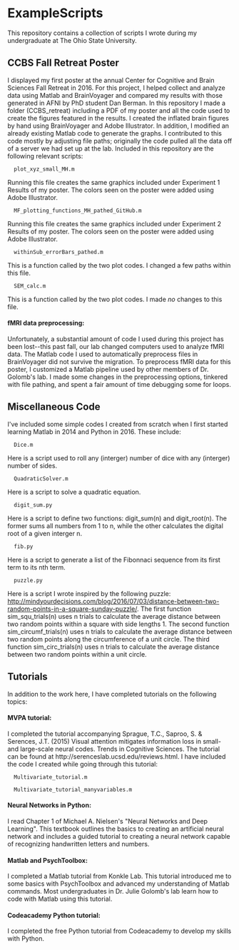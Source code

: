 # ExampleScripts
This repository contains a collection of scripts I wrote during my undergraduate at The Ohio State University.

<h2>CCBS Fall Retreat Poster </h2>
I displayed my first poster at the annual Center for Cognitive and Brain Sciences Fall Retreat in 2016. For this project, I helped collect and analyze data using Matlab and BrainVoyager and compared my results with those generated in AFNI by PhD student Dan Berman. In this repository I made a folder (CCBS_retreat) including a PDF of my poster and all the code used to create the figures featured in the results. I created the inflated brain figures by hand using BrainVoyager and Adobe Illustrator. In addition, I modified an already existing Matlab code to generate the graphs. I contributed to this code mostly by adjusting file paths; originally the code pulled all the data off of a server we had set up at the lab. Included in this repository are the following relevant scripts:

      plot_xyz_small_MH.m
   Running this file creates the same graphics included under Experiment 1 Results of my poster. The colors seen on the poster were added using Adobe Illustrator. 
      
      MF_plotting_functions_MH_pathed_GitHub.m
   Running this file creates the same graphics included under Experiment 2 Results of my poster. The colors seen on the poster were added using Adobe Illustrator. 

      withinSub_errorBars_pathed.m
   This is a function called by the two plot codes. I changed a few paths within this file. 

      SEM_calc.m
   This is a function called by the two plot codes. I made <em>no</em> changes to this file. 

   <h4>fMRI data preprocessing:</h4>
Unfortunately, a substantial amount of code I used during this project has been lost--this past fall, our lab changed computers used to analyze fMRI data. The Matlab code I used to automatically preprocess files in BrainVoyager did not survive the migration. To preprocess fMRI data for this poster, I customized a Matlab pipeline used by other members of Dr. Golomb's lab. I made some changes in the preprocessing options, tinkered with file pathing, and spent a fair amount of time debugging some for loops. 

<h2>Miscellaneous Code</h2> 
I've included some simple codes I created from scratch when I first started learning Matlab in 2014 and Python in 2016. These include: 

      Dice.m
   Here is a script used to roll any (interger) number of dice with any (interger) number of sides. 

      QuadraticSolver.m
   Here is a script to solve a quadratic equation. 

      digit_sum.py
   Here is a script to define two functions: digit_sum(n) and digit_root(n). The former sums all numbers from 1 to n, while the other calculates the digital root of a given interger n. 

      fib.py
   Here is a script to generate a list of the Fibonnaci sequence from its first term to its nth term. 

      puzzle.py
   Here is a script I wrote inspired by the following puzzle: http://mindyourdecisions.com/blog/2016/07/03/distance-between-two-random-points-in-a-square-sunday-puzzle/. The first function sim_squ_trials(n) uses n trials to calculate the average distance between two random points within a square with side lengths 1. The second function sim_circumf_trials(n) uses n trials to calculate the average distance between two random points along the circumference of a unit circle. The third function sim_circ_trials(n) uses n trials to calculate the average distance between two random points within a unit circle. 

<h2>Tutorials </h2>
In addition to the work here, I have completed tutorials on the following topics:
   
   <h4>MVPA tutorial: </h4>
   I completed the tutorial accompanying Sprague, T.C., Saproo, S. & Serences, J.T. (2015) Visual attention mitigates information loss in small- and large-scale neural codes. Trends in Cognitive Sciences. The tutorial can be found at http://serenceslab.ucsd.edu/reviews.html. I have included the code I created while going through this tutorial:
      
      Multivariate_tutorial.m
      
      Multivariate_tutorial_manyvariables.m
   
   <h4>Neural Networks in Python: </h4>
   I read Chapter 1 of Michael A. Nielsen's "Neural Networks and Deep Learning". This textbook outlines the basics to creating an artificial neural network and includes a guided tutorial to creating a neural network capable of recognizing handwritten letters and numbers. 
   
   <h4>Matlab and PsychToolbox: </h4>
   I completed a Matlab tutorial from Konkle Lab. This tutorial introduced me to some basics with PsychToolbox and advanced my understanding of Matlab commands. Most undergraduates in Dr. Julie Golomb's lab learn how to code with Matlab using this tutorial. 
   
   <h4>Codeacademy Python tutorial: </h4>
   I completed the free Python tutorial from Codeacademy to develop my skills with Python.  

